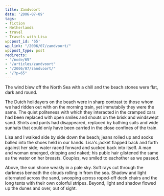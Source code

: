 ```yaml
---
title: Zandvoort
date: '2006-07-09'
tags:
- fiction
- Netherlands
- travel
- Travels with Lisa
wp:post_id: '65'
wp_link: "/2006/07/zandvoort/"
wp:post_type: post
redirects:
- "/node/65"
- "/articles/zandvoort"
- "/2006/07/zandvoort/"
- "/?p=65"
---
```


The wind blew off the North Sea with a chill and the beach stones were flat, dark and round.

The Dutch holidayers on the beach were in sharp contrast to those whom we had ridden out with on the morning train, yet immutabily they were the same. The quiet politeness with which they interacted in the cramped cars had been replaced with open smiles and shouts on the brisk and windswept sand. Shirts and pants had disappeared, replaced by bathing suits and wide sunhats that could only have been carried in the close confines of the train.

Lisa and I walked side by side down the beach; jeans rolled up and socks balled into the shoes held in our hands. Lisa's jacket flapped back and forth against her side; water raced forward and sucked back into itself. A man and woman emerged, dripping and naked; his pubic hair glistened the same as the water on her breasts. Couples, we smiled to eachother as we passed.

Above, the sun shone weakly in a pale sky. Soft rays cut through the darkness beneath the clouds rolling in from the sea. Shadow and light alternated across the sand, swooping across roped-off deck chairs and the long tents with their own colorful stripes. Beyond, light and shadow flowed up the dunes and over, out of sight.

